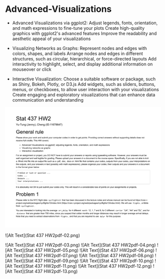 # Advanced-Visualizations

 - Advanced Visualizations via ggplot2:
Adjust legends, fonts, orientation, and math expressions to fine-tune your plots
Create high-quality graphics with ggplot2's advanced features
Improve the readability and aesthetic appeal of your visualizations

 - Visualizing Networks as Graphs:
Represent nodes and edges with colors, shapes, and labels
Arrange nodes and edges in different structures, such as circular, hierarchical, or force-directed layouts
Add interactivity to highlight, select, and display additional information on mouseover or click
 
 - Interactive Visualization:
Choose a suitable software or package, such as Shiny, Bokeh, Plotly, or D3.js
Add widgets, such as sliders, buttons, menus, or checkboxes, to allow user interaction with your visualizations
Create engaging and exploratory visualizations that can enhance data communication and understanding


![Alt Text](https://github.com/Jennnnnnn8133/Advanced-Visualizations/blob/9f4501788b6b67b121b850210956024ce6d60963/Stat%20437%20HW2pdf-01.png)

![Alt Text](Stat 437 HW2pdf-02.png)

![Alt Text](Stat 437 HW2pdf-03.png)
![Alt Text](Stat 437 HW2pdf-04.png)
![Alt Text](Stat 437 HW2pdf-05.png)
![Alt Text](Stat 437 HW2pdf-06.png)
![Alt Text](Stat 437 HW2pdf-07.png)
![Alt Text](Stat 437 HW2pdf-08.png)
![Alt Text](Stat 437 HW2pdf-09.png)
![Alt Text](Stat 437 HW2pdf-10.png)
![Alt Text](Stat 437 HW2pdf-11.png)
![Alt Text](Stat 437 HW2pdf-12.png)
![Alt Text](Stat 437 HW2pdf-13.png)

